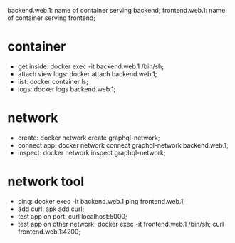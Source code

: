 backend.web.1: name of container serving backend;
frontend.web.1: name of container serving frontend;

# container

- get inside: docker exec -it backend.web.1 /bin/sh;
- attach view logs: docker attach backend.web.1;
- list: docker container ls;
- logs: docker logs backend.web.1;

# network

- create: docker network create graphql-network;
- connect app: docker network connect graphql-network backend.web.1;
- inspect: docker network inspect graphql-network;

# network tool

- ping: docker exec -it backend.web.1 ping frontend.web.1;
- add curl: apk add curl;
- test app on port: curl localhost:5000;
- test app on other network:
  docker exec -it frontend.web.1 /bin/sh;
  curl frontend.web.1:4200;
